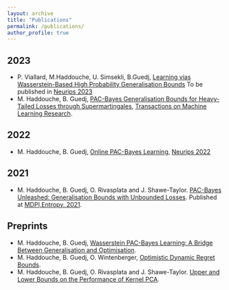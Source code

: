 ```yaml
---
layout: archive
title: "Publications"
permalink: /publications/
author_profile: true
---
```


## 2023
* P. Viallard, M.Haddouche, U. Simsekli, B.Guedj, [Learning vias Wasserstein-Based High Probability Generalisation Bounds](https://arxiv.org/abs/2306.04375) To be published in [Neurips 2023](https://nips.cc/)
* M. Haddouche, B. Guedj, [PAC-Bayes Generalisation Bounds for Heavy-Tailed Losses through Supermartingales](https://openreview.net/pdf?id=qxrwt6F3sf), [Transactions on Machine Learning Research](https://jmlr.org/tmlr/).
## 2022

* M. Haddouche, B. Guedj, [Online PAC-Bayes Learning](https://proceedings.neurips.cc/paper_files/paper/2022/hash/a4d991d581accd2955a1e1928f4e6965-Abstract-Conference.html), [Neurips 2022](https://nips.cc/)

## 2021
* M. Haddouche, B. Guedj, O. Rivasplata and J. Shawe-Taylor. [PAC-Bayes Unleashed: Generalisation Bounds with Unbounded Losses](https://www.mdpi.com/1099-4300/23/10/1330). Published at [MDPI,Entropy, 2021](https://www.mdpi.com/journal/entropy). 



## Preprints
* M. Haddouche, B. Guedj, [Wasserstein PAC-Bayes Learning: A Bridge Between Generalisation and Optimisation](https://arxiv.org/abs/2304.07048).
* M. Haddouche, B. Guedj, O. Wintenberger, [Optimistic Dynamic Regret Bounds](https://arxiv.org/abs/2301.07530).
* M. Haddouche, B. Guedj, O. Rivasplata and J. Shawe-Taylor. [Upper and Lower Bounds on the Performance of Kernel PCA](https://arxiv.org/abs/2012.10369).
